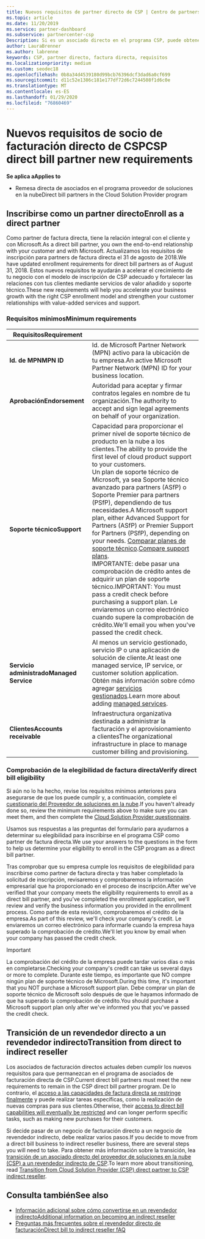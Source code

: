```yaml
---
title: Nuevos requisitos de partner directo de CSP | Centro de partners
ms.topic: article
ms.date: 11/20/2019
ms.service: partner-dashboard
ms.subservice: partnercenter-csp
Description: Si es un asociado directo en el programa CSP, puede obtener información sobre los requisitos de servicios y soporte técnico actualizados y cómo cumplirlos.
author: LauraBrenner
ms.author: labrenne
keywords: CSP, partner directo, factura directa, requisitos
ms.localizationpriority: medium
ms.custom: seodec18
ms.openlocfilehash: 0b8a34d4539180d99bcb76396dcf3dad6a0cf699
ms.sourcegitcommit: d11c52e1386c181e177df72d6c7244508f1d6c0e
ms.translationtype: MT
ms.contentlocale: es-ES
ms.lasthandoff: 01/29/2020
ms.locfileid: "76860469"
---
```

# <a name="csp-direct-bill-partner-new-requirements"></a><span data-ttu-id="25758-104">Nuevos requisitos de socio de facturación directo de CSP</span><span class="sxs-lookup"><span data-stu-id="25758-104">CSP direct bill partner new requirements</span></span>

<span data-ttu-id="25758-105">**Se aplica a**</span><span class="sxs-lookup"><span data-stu-id="25758-105">**Applies to**</span></span>

- <span data-ttu-id="25758-106">Remesa directa de asociados en el programa proveedor de soluciones en la nube</span><span class="sxs-lookup"><span data-stu-id="25758-106">Direct bill partners in the Cloud Solution Provider program</span></span>

## <a name="enroll-as-a-direct-partner"></a><span data-ttu-id="25758-107">Inscribirse como un partner directo</span><span class="sxs-lookup"><span data-stu-id="25758-107">Enroll as a direct partner</span></span>

<span data-ttu-id="25758-108">Como partner de factura directa, tiene la relación integral con el cliente y con Microsoft.</span><span class="sxs-lookup"><span data-stu-id="25758-108">As a direct bill partner, you own the end-to-end relationship with your customer and with Microsoft.</span></span> <span data-ttu-id="25758-109">Actualizamos los requisitos de inscripción para partners de factura directa el 31 de agosto de 2018.</span><span class="sxs-lookup"><span data-stu-id="25758-109">We have updated enrollment requirements for direct bill partners as of August 31, 2018.</span></span> <span data-ttu-id="25758-110">Estos nuevos requisitos te ayudarán a acelerar el crecimiento de tu negocio con el modelo de inscripción de CSP adecuado y fortalecer las relaciones con tus clientes mediante servicios de valor añadido y soporte técnico.</span><span class="sxs-lookup"><span data-stu-id="25758-110">These new requirements will help you accelerate your business growth with the right CSP enrollment model and strengthen your customer relationships with value-added services and support.</span></span>

### <a name="minimum-requirements"></a><span data-ttu-id="25758-111">Requisitos mínimos</span><span class="sxs-lookup"><span data-stu-id="25758-111">Minimum requirements</span></span>

|<span data-ttu-id="25758-112">**Requisitos**</span><span class="sxs-lookup"><span data-stu-id="25758-112">**Requirement**</span></span>|                             |
|--------------------------------|--------------------------------------------------------------|
|<span data-ttu-id="25758-113">**Id. de MPN**</span><span class="sxs-lookup"><span data-stu-id="25758-113">**MPN ID**</span></span>   |<span data-ttu-id="25758-114">Id. de Microsoft Partner Network (MPN) activo para la ubicación de tu empresa.</span><span class="sxs-lookup"><span data-stu-id="25758-114">An active Microsoft Partner Network (MPN) ID for your business location.</span></span>    |
|<span data-ttu-id="25758-115">**Aprobación**</span><span class="sxs-lookup"><span data-stu-id="25758-115">**Endorsement**</span></span>   |<span data-ttu-id="25758-116">Autoridad para aceptar y firmar contratos legales en nombre de tu organización.</span><span class="sxs-lookup"><span data-stu-id="25758-116">The authority to accept and sign legal agreements on behalf of your organization.</span></span>|
|<span data-ttu-id="25758-117">**Soporte técnico**</span><span class="sxs-lookup"><span data-stu-id="25758-117">**Support**</span></span>   |<span data-ttu-id="25758-118">Capacidad para proporcionar el primer nivel de soporte técnico de producto en la nube a los clientes.</span><span class="sxs-lookup"><span data-stu-id="25758-118">The ability to provide the first level of cloud product support to your customers.</span></span> <br><span data-ttu-id="25758-119">Un plan de soporte técnico de Microsoft, ya sea Soporte técnico avanzado para partners (ASfP) o Soporte Premier para partners (PSfP), dependiendo de tus necesidades.</span><span class="sxs-lookup"><span data-stu-id="25758-119">A Microsoft support plan, either Advanced Support for Partners (ASfP) or Premier Support for Partners (PSfP), depending on your needs.</span></span> <span data-ttu-id="25758-120">[Comparar planes de soporte técnico](https://partner.microsoft.com/support/partnersupport).</span><span class="sxs-lookup"><span data-stu-id="25758-120">[Compare support plans](https://partner.microsoft.com/support/partnersupport).</span></span><br> <span data-ttu-id="25758-121">IMPORTANTE: debe pasar una comprobación de crédito antes de adquirir un plan de soporte técnico.</span><span class="sxs-lookup"><span data-stu-id="25758-121">IMPORTANT: You must pass a credit check before purchasing a support plan.</span></span> <span data-ttu-id="25758-122">Le enviaremos un correo electrónico cuando supere la comprobación de crédito.</span><span class="sxs-lookup"><span data-stu-id="25758-122">We'll email you when you've passed the credit check.</span></span> |
|<span data-ttu-id="25758-123">**Servicio administrado**</span><span class="sxs-lookup"><span data-stu-id="25758-123">**Managed Service**</span></span>   |<span data-ttu-id="25758-124">Al menos un servicio gestionado, servicio IP o una aplicación de solución de cliente.</span><span class="sxs-lookup"><span data-stu-id="25758-124">At least one managed service, IP service, or customer solution application.</span></span> <span data-ttu-id="25758-125">Obtén más información sobre cómo agregar [servicios gestionados](https://partner.microsoft.com/business-opportunities/managed-services-provider).</span><span class="sxs-lookup"><span data-stu-id="25758-125">Learn more about adding [managed services](https://partner.microsoft.com/business-opportunities/managed-services-provider).</span></span>|
|<span data-ttu-id="25758-126">**Clientes**</span><span class="sxs-lookup"><span data-stu-id="25758-126">**Accounts receivable**</span></span> |<span data-ttu-id="25758-127">Infraestructura organizativa destinada a administrar la facturación y el aprovisionamiento a clientes</span><span class="sxs-lookup"><span data-stu-id="25758-127">The organizational infrastructure in place to manage customer billing and provisioning.</span></span>

### <a name="verify-direct-bill-eligibility"></a><span data-ttu-id="25758-128">Comprobación de la elegibilidad de factura directa</span><span class="sxs-lookup"><span data-stu-id="25758-128">Verify direct bill eligibility</span></span>

<span data-ttu-id="25758-129">Si aún no lo ha hecho, revise los requisitos mínimos anteriores para asegurarse de que los puede cumplir y, a continuación, complete el [cuestionario del Proveedor de soluciones en la nube](https://partner.microsoft.com/cloud-solution-provider/assessment).</span><span class="sxs-lookup"><span data-stu-id="25758-129">If you haven't already done so, review the minimum requirements above to make sure you can meet them, and then complete the [Cloud Solution Provider questionnaire](https://partner.microsoft.com/cloud-solution-provider/assessment).</span></span>

<span data-ttu-id="25758-130">Usamos sus respuestas a las preguntas del formulario para ayudarnos a determinar su elegibilidad para inscribirse en el programa CSP como partner de factura directa.</span><span class="sxs-lookup"><span data-stu-id="25758-130">We use your answers to the questions in the form to help us determine your eligibility to enroll in the CSP program as a direct bill partner.</span></span>

<span data-ttu-id="25758-131">Tras comprobar que su empresa cumple los requisitos de elegibilidad para inscribirse como partner de factura directa y tras haber completado la solicitud de inscripción, revisaremos y comprobaremos la información empresarial que ha proporcionado en el proceso de inscripción.</span><span class="sxs-lookup"><span data-stu-id="25758-131">After we've verified that your company meets the eligibility requirements to enroll as a direct bill partner, and you've completed the enrollment application, we'll review and verify the business information you provided in the enrollment process.</span></span> <span data-ttu-id="25758-132">Como parte de esta revisión, comprobaremos el crédito de la empresa.</span><span class="sxs-lookup"><span data-stu-id="25758-132">As part of this review, we'll check your company's credit.</span></span> <span data-ttu-id="25758-133">Le enviaremos un correo electrónico para informarle cuando la empresa haya superado la comprobación de crédito.</span><span class="sxs-lookup"><span data-stu-id="25758-133">We'll let you know by email when your company has passed the credit check.</span></span>

>[!IMPORTANT]
><span data-ttu-id="25758-134">La comprobación del crédito de la empresa puede tardar varios días o más en completarse.</span><span class="sxs-lookup"><span data-stu-id="25758-134">Checking your company's credit can take us several days or more to complete.</span></span> <span data-ttu-id="25758-135">Durante este tiempo, es importante que NO compre ningún plan de soporte técnico de Microsoft.</span><span class="sxs-lookup"><span data-stu-id="25758-135">During this time, it's important that you NOT purchase a Microsoft support plan.</span></span> <span data-ttu-id="25758-136">Debe comprar un plan de soporte técnico de Microsoft solo después de que le hayamos informado de que ha superado la comprobación de crédito.</span><span class="sxs-lookup"><span data-stu-id="25758-136">You should purchase a Microsoft support plan only after we've informed you that you've passed the credit check.</span></span>

## <a name="transition-from-direct-to-indirect-reseller"></a><span data-ttu-id="25758-137">Transición de un revendedor directo a un revendedor indirecto</span><span class="sxs-lookup"><span data-stu-id="25758-137">Transition from direct to indirect reseller</span></span>

<span data-ttu-id="25758-138">Los asociados de facturación directos actuales deben cumplir los nuevos requisitos para que permanezcan en el programa de asociados de facturación directa de CSP.</span><span class="sxs-lookup"><span data-stu-id="25758-138">Current direct bill partners must meet the new requirements to remain in the CSP direct bill partner program.</span></span> <span data-ttu-id="25758-139">De lo contrario, el [acceso a las capacidades de factura directa se restringe finalmente](restricted-direct-bill-capabilities.md) y puede realizar tareas específicas, como la realización de nuevas compras para sus clientes.</span><span class="sxs-lookup"><span data-stu-id="25758-139">Otherwise, their [access to direct bill capabilities will eventually be restricted](restricted-direct-bill-capabilities.md) and can longer perform specific tasks, such as making new purchases for their customers.</span></span> 

<span data-ttu-id="25758-140">Si decide pasar de un negocio de facturación directo a un negocio de revendedor indirecto, debe realizar varios pasos.</span><span class="sxs-lookup"><span data-stu-id="25758-140">If you decide to move from a direct bill business to indirect reseller business, there are several steps you will need to take.</span></span> <span data-ttu-id="25758-141">Para obtener más información sobre la transición, lea [transición de un asociado directo del proveedor de soluciones en la nube (CSP) a un revendedor indirecto de CSP](transition-direct-to-indirect.md).</span><span class="sxs-lookup"><span data-stu-id="25758-141">To learn more about transitioning, read [Transition from Cloud Solution Provider (CSP) direct partner to CSP indirect reseller](transition-direct-to-indirect.md).</span></span> 

## <a name="see-also"></a><span data-ttu-id="25758-142">Consulta también</span><span class="sxs-lookup"><span data-stu-id="25758-142">See also</span></span>

- [<span data-ttu-id="25758-143">Información adicional sobre cómo convertirse en un revendedor indirecto</span><span class="sxs-lookup"><span data-stu-id="25758-143">Additional information on becoming an indirect reseller</span></span>](https://assetsprod.microsoft.com/csp-directbill-to-indirect-transition.pdf)
- [<span data-ttu-id="25758-144">Preguntas más frecuentes sobre el revendedor directo de facturación</span><span class="sxs-lookup"><span data-stu-id="25758-144">Direct bill to indirect reseller fAQ</span></span>](https://assetsprod.microsoft.com/mpn/direct-bill-partner-faq.pdf)
